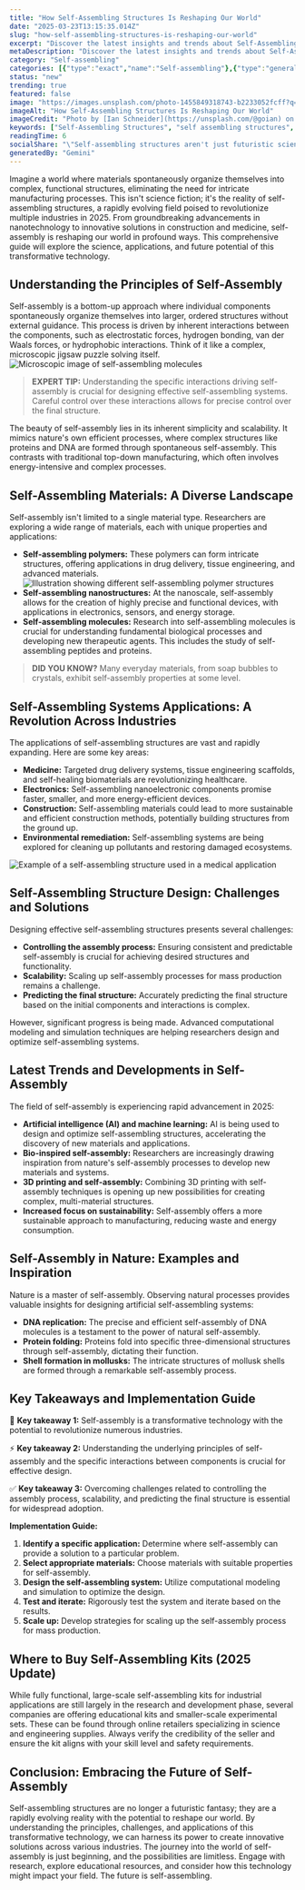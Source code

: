```yaml
---
title: "How Self-Assembling Structures Is Reshaping Our World"
date: "2025-03-23T13:15:35.014Z"
slug: "how-self-assembling-structures-is-reshaping-our-world"
excerpt: "Discover the latest insights and trends about Self-Assembling Structures. This comprehensive guide covers everything you need to know about Self-Assembling Structures in 2025."
metaDescription: "Discover the latest insights and trends about Self-Assembling Structures. This comprehensive guide covers everything you need to know about Self-Assembling..."
category: "Self-assembling"
categories: [{"type":"exact","name":"Self-assembling"},{"type":"general","name":"Nanotechnology"},{"type":"medium","name":"Materials Science"},{"type":"specific","name":"Biomimetic Materials"},{"type":"niche","name":"DNA Origami"}]
status: "new"
trending: true
featured: false
image: "https://images.unsplash.com/photo-1455849318743-b2233052fcff?q=85&w=1200&fit=max&fm=webp&auto=compress"
imageAlt: "How Self-Assembling Structures Is Reshaping Our World"
imageCredit: "Photo by [Ian Schneider](https://unsplash.com/@goian) on Unsplash"
keywords: ["Self-Assembling Structures", "self assembling structures", "self assembly materials", "self assembling nanostructures", "self-assembling systems applications", "buy self assembling kits", "self assembling molecules research", "self assembling structure design", "self-assembling polymers", "self-assembly in nature examples"]
readingTime: 6
socialShare: "\"Self-assembling structures aren't just futuristic science; they're quietly revolutionizing everything from medicine to construction, promising a future of unprecedented efficiency and innovation.\""
generatedBy: "Gemini"
---
```




Imagine a world where materials spontaneously organize themselves into complex, functional structures, eliminating the need for intricate manufacturing processes.  This isn't science fiction; it's the reality of self-assembling structures, a rapidly evolving field poised to revolutionize multiple industries in 2025. From groundbreaking advancements in nanotechnology to innovative solutions in construction and medicine, self-assembly is reshaping our world in profound ways. This comprehensive guide will explore the science, applications, and future potential of this transformative technology.

## Understanding the Principles of Self-Assembly

Self-assembly is a bottom-up approach where individual components spontaneously organize themselves into larger, ordered structures without external guidance. This process is driven by inherent interactions between the components, such as electrostatic forces, hydrogen bonding, van der Waals forces, or hydrophobic interactions.  Think of it like a complex, microscopic jigsaw puzzle solving itself. ![Microscopic image of self-assembling molecules](https://images.unsplash.com/photo-1451187580459-43490279c0fa?q=85&w=1200&fit=max&fm=webp&auto=compress)

> **EXPERT TIP:** Understanding the specific interactions driving self-assembly is crucial for designing effective self-assembling systems.  Careful control over these interactions allows for precise control over the final structure.

The beauty of self-assembly lies in its inherent simplicity and scalability.  It mimics nature's own efficient processes, where complex structures like proteins and DNA are formed through spontaneous self-assembly.  This contrasts with traditional top-down manufacturing, which often involves energy-intensive and complex processes.

## Self-Assembling Materials: A Diverse Landscape

Self-assembly isn't limited to a single material type.  Researchers are exploring a wide range of materials, each with unique properties and applications:

* **Self-assembling polymers:** These polymers can form intricate structures, offering applications in drug delivery, tissue engineering, and advanced materials.  ![Illustration showing different self-assembling polymer structures](https://images.unsplash.com/photo-1484417894907-623942c8ee29?q=85&w=1200&fit=max&fm=webp&auto=compress)
* **Self-assembling nanostructures:** At the nanoscale, self-assembly allows for the creation of highly precise and functional devices, with applications in electronics, sensors, and energy storage.
* **Self-assembling molecules:**  Research into self-assembling molecules is crucial for understanding fundamental biological processes and developing new therapeutic agents.  This includes the study of  self-assembling peptides and proteins.

> **DID YOU KNOW?**  Many everyday materials, from soap bubbles to crystals, exhibit self-assembly properties at some level.

## Self-Assembling Systems Applications: A Revolution Across Industries

The applications of self-assembling structures are vast and rapidly expanding.  Here are some key areas:

* **Medicine:** Targeted drug delivery systems, tissue engineering scaffolds, and self-healing biomaterials are revolutionizing healthcare.
* **Electronics:** Self-assembling nanoelectronic components promise faster, smaller, and more energy-efficient devices.
* **Construction:** Self-assembling materials could lead to more sustainable and efficient construction methods, potentially building structures from the ground up.
* **Environmental remediation:** Self-assembling systems are being explored for cleaning up pollutants and restoring damaged ecosystems.

![Example of a self-assembling structure used in a medical application](https://images.unsplash.com/photo-1517976487492-5750f3195933?q=85&w=1200&fit=max&fm=webp&auto=compress)

## Self-Assembling Structure Design: Challenges and Solutions

Designing effective self-assembling structures presents several challenges:

* **Controlling the assembly process:** Ensuring consistent and predictable self-assembly is crucial for achieving desired structures and functionality.
* **Scalability:**  Scaling up self-assembly processes for mass production remains a challenge.
* **Predicting the final structure:** Accurately predicting the final structure based on the initial components and interactions is complex.

However, significant progress is being made. Advanced computational modeling and simulation techniques are helping researchers design and optimize self-assembling systems.

##  Latest Trends and Developments in Self-Assembly

The field of self-assembly is experiencing rapid advancement in 2025:

* **Artificial intelligence (AI) and machine learning:**  AI is being used to design and optimize self-assembling structures, accelerating the discovery of new materials and applications.
* **Bio-inspired self-assembly:** Researchers are increasingly drawing inspiration from nature's self-assembly processes to develop new materials and systems.
* **3D printing and self-assembly:** Combining 3D printing with self-assembly techniques is opening up new possibilities for creating complex, multi-material structures.
* **Increased focus on sustainability:**  Self-assembly offers a more sustainable approach to manufacturing, reducing waste and energy consumption.

##  Self-Assembly in Nature: Examples and Inspiration

Nature is a master of self-assembly.  Observing natural processes provides valuable insights for designing artificial self-assembling systems:

* **DNA replication:** The precise and efficient self-assembly of DNA molecules is a testament to the power of natural self-assembly.
* **Protein folding:** Proteins fold into specific three-dimensional structures through self-assembly, dictating their function.
* **Shell formation in mollusks:**  The intricate structures of mollusk shells are formed through a remarkable self-assembly process.  

## Key Takeaways and Implementation Guide

🔑 **Key takeaway 1:** Self-assembly is a transformative technology with the potential to revolutionize numerous industries.

⚡ **Key takeaway 2:** Understanding the underlying principles of self-assembly and the specific interactions between components is crucial for effective design.

✅ **Key takeaway 3:**  Overcoming challenges related to controlling the assembly process, scalability, and predicting the final structure is essential for widespread adoption.

**Implementation Guide:**

1. **Identify a specific application:**  Determine where self-assembly can provide a solution to a particular problem.
2. **Select appropriate materials:** Choose materials with suitable properties for self-assembly.
3. **Design the self-assembling system:** Utilize computational modeling and simulation to optimize the design.
4. **Test and iterate:**  Rigorously test the system and iterate based on the results.
5. **Scale up:**  Develop strategies for scaling up the self-assembly process for mass production.

## Where to Buy Self-Assembling Kits (2025 Update)

While fully functional, large-scale self-assembling kits for industrial applications are still largely in the research and development phase, several companies are offering educational kits and smaller-scale experimental sets.  These can be found through online retailers specializing in science and engineering supplies.  Always verify the credibility of the seller and ensure the kit aligns with your skill level and safety requirements.

## Conclusion: Embracing the Future of Self-Assembly

Self-assembling structures are no longer a futuristic fantasy; they are a rapidly evolving reality with the potential to reshape our world.  By understanding the principles, challenges, and applications of this transformative technology, we can harness its power to create innovative solutions across various industries.  The journey into the world of self-assembly is just beginning, and the possibilities are limitless.  Engage with research, explore educational resources, and consider how this technology might impact your field.  The future is self-assembling.
